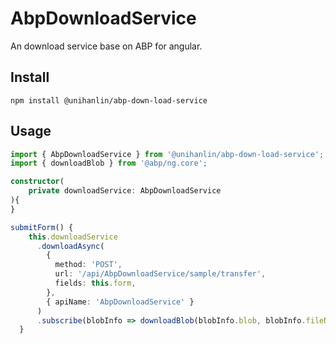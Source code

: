 # AbpDownloadService

An download service base on ABP for angular.

## Install

```
npm install @unihanlin/abp-down-load-service
```

## Usage

```typescript
import { AbpDownloadService } from '@unihanlin/abp-down-load-service';
import { downloadBlob } from '@abp/ng.core';

constructor(
    private downloadService: AbpDownloadService
){
}

submitForm() {
    this.downloadService
      .downloadAsync(
        {
          method: 'POST',
          url: '/api/AbpDownloadService/sample/transfer',
          fields: this.form,
        },
        { apiName: 'AbpDownloadService' }
      )
      .subscribe(blobInfo => downloadBlob(blobInfo.blob, blobInfo.fileName));
  }
```

